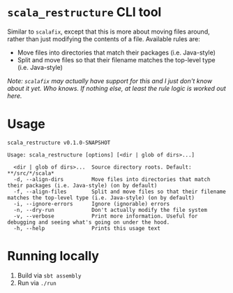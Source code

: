 # `scala_restructure` CLI tool

Similar to `scalafix`, except that this is more about moving files around, rather than just modifying the contents of a file. Available rules are:

* Move files into directories that match their packages (i.e. Java-style)
* Split and move files so that their filename matches the top-level type (i.e. Java-style)

*Note: `scalafix` may actually have support for this and I just don't know about it yet. Who knows. If nothing else, at least the rule logic is worked out here.*


# Usage

```
scala_restructure v0.1.0-SNAPSHOT

Usage: scala_restructure [options] [<dir | glob of dirs>...]

  <dir | glob of dirs>...  Source directory roots. Default: **/src/*/scala*
  -d, --align-dirs         Move files into directories that match their packages (i.e. Java-style) (on by default)
  -f, --align-files        Split and move files so that their filename matches the top-level type (i.e. Java-style) (on by default)
  -i, --ignore-errors      Ignore (ignorable) errors
  -n, --dry-run            Don't actually modify the file system
  -v, --verbose            Print more information. Useful for debugging and seeing what's going on under the hood.
  -h, --help               Prints this usage text
```

# Running locally

1. Build via `sbt assembly`
2. Run via `./run`
